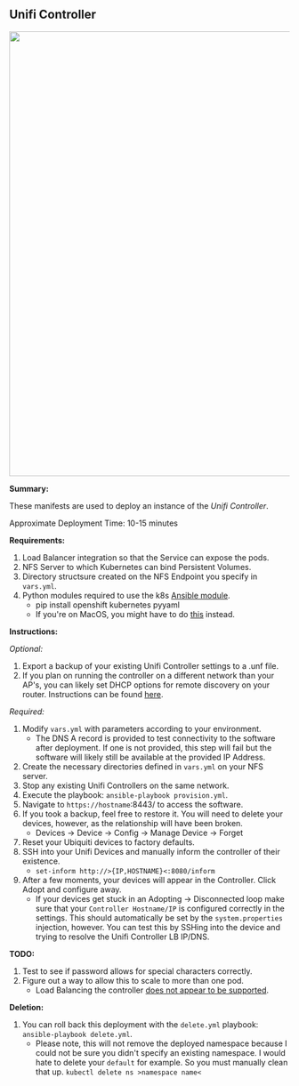 ## Unifi Controller

<p align="center">
  <img src="https://raw.githubusercontent.com/zimmertr/Kubernetes-Manifests/master/Unifi_Controller/screenshot.png" width="800">
</p>

**Summary:**

These manifests are used to deploy an instance of the *Unifi Controller*. 

Approximate Deployment Time: 10-15 minutes

**Requirements:**  

1. Load Balancer integration so that the Service can expose the pods.
2. NFS Server to which Kubernetes can bind Persistent Volumes.
3. Directory structsure created on the NFS Endpoint you specify in `vars.yml`.
4. Python modules required to use the k8s [Ansible module](https://docs.ansible.com/ansible/latest/modules/k8s_module.html).    
    * pip install openshift kubernetes pyyaml 
    * If you're on MacOS, you might have to do [this](https://github.com/ansible/ansible/issues/43637#issuecomment-443495763) instead.

**Instructions:**  

*Optional:*

1. Export a backup of your existing Unifi Controller settings to a .unf file.
2. If you plan on running the controller on a different network than your AP's, you can likely set DHCP options for remote discovery on your router. Instructions can be found [here](https://help.ubnt.com/hc/en-us/articles/204909754-UniFi-Device-Adoption-Methods-for-Remote-UniFi-Controllers).

*Required:*

1. Modify `vars.yml` with parameters according to your environment.
    * The DNS A record is provided to test connectivity to the software after deployment. If one is not provided, this step will fail but the software will likely still be available at the provided IP Address.
2. Create the necessary directories defined in `vars.yml` on your NFS server.
3. Stop any existing Unifi Controllers on the same network.   
4. Execute the playbook: `ansible-playbook provision.yml`.  
5. Navigate to `https://hostname`:8443/ to access the software.
6. If you took a backup, feel free to restore it. You will need to delete your devices, however, as the relationship will have been broken.
    * Devices -> Device -> Config -> Manage Device -> Forget
7. Reset your Ubiquiti devices to factory defaults.
8. SSH into your Unifi Devices and manually inform the controller of their existence.
    * `set-inform http://>{IP,HOSTNAME}<:8080/inform`
9. After a few moments, your devices will appear in the Controller. Click Adopt and configure away. 
    * If your devices get stuck in an Adopting -> Disconnected loop make sure that your `Controller Hostname/IP` is configured correctly in the settings. This should automatically be set by the `system.properties` injection, however. You can test this by SSHing into the device and trying to resolve the Unifi Controller LB IP/DNS.

**TODO:**

1. Test to see if password allows for special characters correctly.  
2. Figure out a way to allow this to scale to more than one pod.
    * Load Balancing the controller [does not appear to be supported](https://community.ubnt.com/t5/UniFi-Feature-Requests/Unifi-Controller-Redundancy/idi-p/680341).

**Deletion:**  

1. You can roll back this deployment with the `delete.yml` playbook: `ansible-playbook delete.yml`.
    * Please note, this will not remove the deployed namespace because I could not be sure you didn't specify an existing namespace. I would hate to delete your `default` for example. So you must manually clean that up. `kubectl delete ns >namespace name<`
